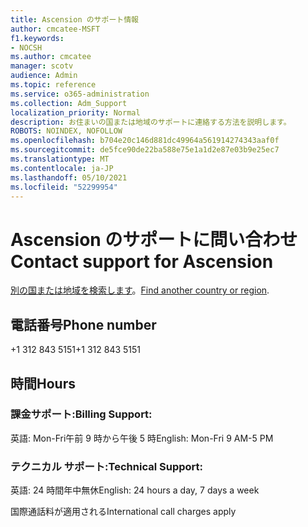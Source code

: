 ```yaml
---
title: Ascension のサポート情報
author: cmcatee-MSFT
f1.keywords:
- NOCSH
ms.author: cmcatee
manager: scotv
audience: Admin
ms.topic: reference
ms.service: o365-administration
ms.collection: Adm_Support
localization_priority: Normal
description: お住まいの国または地域のサポートに連絡する方法を説明します。
ROBOTS: NOINDEX, NOFOLLOW
ms.openlocfilehash: b704e20c146d881dc49964a561914274343aaf0f
ms.sourcegitcommit: de5fce90de22ba588e75e1a1d2e87e03b9e25ec7
ms.translationtype: MT
ms.contentlocale: ja-JP
ms.lasthandoff: 05/10/2021
ms.locfileid: "52299954"
---
```

# <a name="contact-support-for-ascension"></a><span data-ttu-id="ce36a-103">Ascension のサポートに問い合わせ</span><span class="sxs-lookup"><span data-stu-id="ce36a-103">Contact support for Ascension</span></span>

<span data-ttu-id="ce36a-104">[別の国または地域を検索します](../../business-video/get-help-support.md)。</span><span class="sxs-lookup"><span data-stu-id="ce36a-104">[Find another country or region](../../business-video/get-help-support.md).</span></span>

## <a name="phone-number"></a><span data-ttu-id="ce36a-105">電話番号</span><span class="sxs-lookup"><span data-stu-id="ce36a-105">Phone number</span></span>
<span data-ttu-id="ce36a-106">+1 312 843 5151</span><span class="sxs-lookup"><span data-stu-id="ce36a-106">+1 312 843 5151</span></span>

## <a name="hours"></a><span data-ttu-id="ce36a-107">時間</span><span class="sxs-lookup"><span data-stu-id="ce36a-107">Hours</span></span>
### <a name="billing-support"></a><span data-ttu-id="ce36a-108">課金サポート:</span><span class="sxs-lookup"><span data-stu-id="ce36a-108">Billing Support:</span></span>

<span data-ttu-id="ce36a-109">英語: Mon-Fri午前 9 時から午後 5 時</span><span class="sxs-lookup"><span data-stu-id="ce36a-109">English: Mon-Fri 9 AM-5 PM</span></span>

### <a name="technical-support"></a><span data-ttu-id="ce36a-110">テクニカル サポート:</span><span class="sxs-lookup"><span data-stu-id="ce36a-110">Technical Support:</span></span>

<span data-ttu-id="ce36a-111">英語: 24 時間年中無休</span><span class="sxs-lookup"><span data-stu-id="ce36a-111">English: 24 hours a day, 7 days a week</span></span>

<span data-ttu-id="ce36a-112">国際通話料が適用される</span><span class="sxs-lookup"><span data-stu-id="ce36a-112">International call charges apply</span></span>
